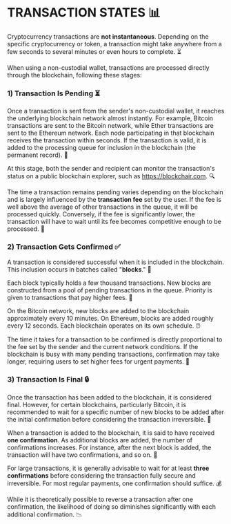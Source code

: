 # TRANSACTION STATES 📊

Cryptocurrency transactions are **not instantaneous**. Depending on the specific cryptocurrency or token, a transaction might take anywhere from a few seconds to several minutes or even hours to complete. ⏳

When using a non-custodial wallet, transactions are processed directly through the blockchain, following these stages:

### 1) Transaction Is Pending ⏳

Once a transaction is sent from the sender's non-custodial wallet, it reaches the underlying blockchain network almost instantly. For example, Bitcoin transactions are sent to the Bitcoin network, while Ether transactions are sent to the Ethereum network. Each node participating in that blockchain receives the transaction within seconds. If the transaction is valid, it is added to the processing queue for inclusion in the blockchain (the permanent record). 🔗

At this stage, both the sender and recipient can monitor the transaction's status on a public blockchain explorer, such as https://blockchair.com. 🔍

The time a transaction remains pending varies depending on the blockchain and is largely influenced by the **transaction fee** set by the user. If the fee is well above the average of other transactions in the queue, it will be processed quickly. Conversely, if the fee is significantly lower, the transaction will have to wait until its fee becomes competitive enough to be processed. 💸

### 2) Transaction Gets Confirmed ✅

A transaction is considered successful when it is included in the blockchain. This inclusion occurs in batches called "**blocks**." 🧱

Each block typically holds a few thousand transactions. New blocks are constructed from a pool of pending transactions in the queue. Priority is given to transactions that pay higher fees. 🥇

On the Bitcoin network, new blocks are added to the blockchain approximately every 10 minutes. On Ethereum, blocks are added roughly every 12 seconds. Each blockchain operates on its own schedule. ⏰

The time it takes for a transaction to be confirmed is directly proportional to the fee set by the sender and the current network conditions. If the blockchain is busy with many pending transactions, confirmation may take longer, requiring users to set higher fees for urgent payments. 🚀

### 3) Transaction Is Final 🔒

Once the transaction has been added to the blockchain, it is considered final. However, for certain blockchains, particularly Bitcoin, it is recommended to wait for a specific number of new blocks to be added after the initial confirmation before considering the transaction irreversible. 🔐

When a transaction is added to the blockchain, it is said to have received **one confirmation**. As additional blocks are added, the number of confirmations increases. For instance, after the next block is added, the transaction will have two confirmations, and so on. 🔢

For large transactions, it is generally advisable to wait for at least **three confirmations** before considering the transaction fully secure and irreversible. For most regular payments, one confirmation should suffice. 💰

While it is theoretically possible to reverse a transaction after one confirmation, the likelihood of doing so diminishes significantly with each additional confirmation. 📉